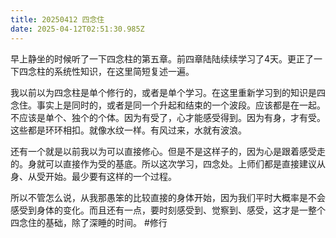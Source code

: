 ```yaml
---
title: 20250412 四念住
date: 2025-04-12T02:51:30.985Z
---
```


早上静坐的时候听了一下四念柱的第五章。前四章陆陆续续学习了4天。更正了一下四念柱的系统性知识，在这里简短复述一遍。

我以前以为四念柱是单个修行的，或者是单个学习。在这里重新学习到的知识是四念住。事实上是同时的，或者是同一个升起和结束的一个波段。应该都是在一起。不应该是单个、独个的个体。因为有受了，心才能感受得到。因为有身，才有受。这些都是环环相扣。就像水纹一样。有风过来，水就有波浪。

还有一个就是以前我以为可以直接修心。但是不是这样子的，因为心是跟着感受走的。身就可以直接作为受的基底。所以这次学习，四念处。上师们都是直接建议从身、从受开始。最少要有这样的一个过程。

所以不管怎么说，从我那愚笨的比较直接的身体开始，因为我们平时大概率是不会感受到身体的变化。而且还有一点，要时刻感受到、觉察到、感受，这才是一整个四念住的基础，除了深睡的时间。
#修行